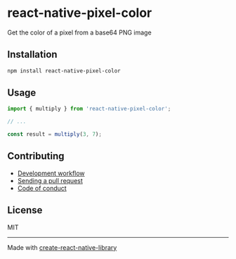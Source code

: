 # react-native-pixel-color

Get the color of a pixel from a base64 PNG image

## Installation


```sh
npm install react-native-pixel-color
```


## Usage


```js
import { multiply } from 'react-native-pixel-color';

// ...

const result = multiply(3, 7);
```


## Contributing

- [Development workflow](CONTRIBUTING.md#development-workflow)
- [Sending a pull request](CONTRIBUTING.md#sending-a-pull-request)
- [Code of conduct](CODE_OF_CONDUCT.md)

## License

MIT

---

Made with [create-react-native-library](https://github.com/callstack/react-native-builder-bob)
